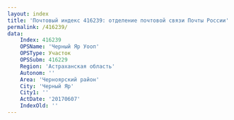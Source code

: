 ```yaml
---
layout: index
title: 'Почтовый индекс 416239: отделение почтовой связи Почты России'
permalink: /416239/
data:
    Index: 416239
    OPSName: 'Черный Яр Уооп'
    OPSType: Участок
    OPSSubm: 416229
    Region: 'Астраханская область'
    Autonom: ''
    Area: 'Черноярский район'
    City: 'Черный Яр'
    City1: ''
    ActDate: '20170607'
    IndexOld: ''
---
```

